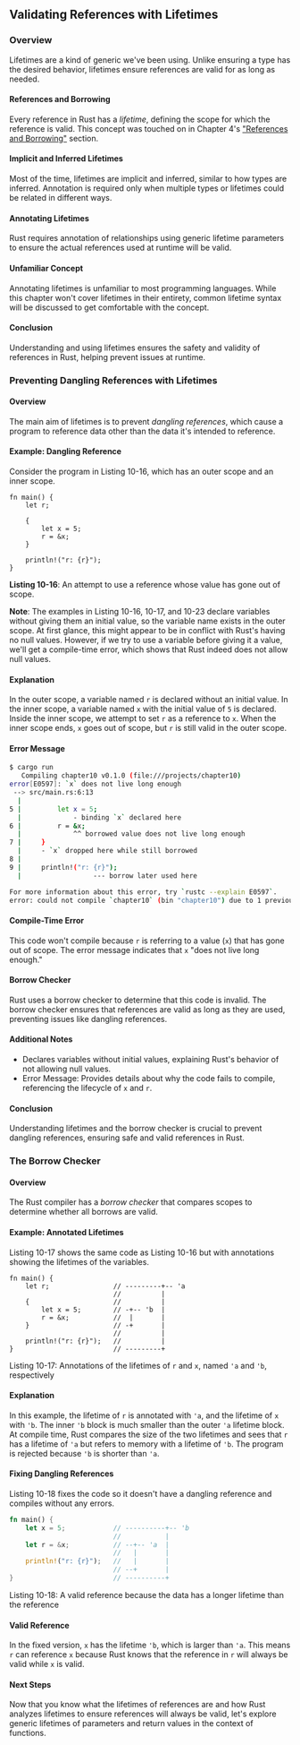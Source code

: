 ## Validating References with Lifetimes

### Overview
Lifetimes are a kind of generic we've been using. Unlike ensuring a type has the desired behavior, lifetimes ensure references are valid for as long as needed.

#### References and Borrowing
Every reference in Rust has a *lifetime*, defining the scope for which the reference is valid. This concept was touched on in Chapter 4's ["References and Borrowing"](https://doc.rust-lang.org/book/ch04-02-references-and-borrowing.html#references-and-borrowing) section.

#### Implicit and Inferred Lifetimes
Most of the time, lifetimes are implicit and inferred, similar to how types are inferred. Annotation is required only when multiple types or lifetimes could be related in different ways.

#### Annotating Lifetimes
Rust requires annotation of relationships using generic lifetime parameters to ensure the actual references used at runtime will be valid.

#### Unfamiliar Concept
Annotating lifetimes is unfamiliar to most programming languages. While this chapter won't cover lifetimes in their entirety, common lifetime syntax will be discussed to get comfortable with the concept.

#### Conclusion
Understanding and using lifetimes ensures the safety and validity of references in Rust, helping prevent issues at runtime.

### Preventing Dangling References with Lifetimes

#### Overview
The main aim of lifetimes is to prevent *dangling references*, which cause a program to reference data other than the data it's intended to reference.

#### Example: Dangling Reference
Consider the program in Listing 10-16, which has an outer scope and an inner scope.

```rust,ignore,does_not_compile
fn main() {
    let r;

    {
        let x = 5;
        r = &x;
    }

    println!("r: {r}");
}
```

**Listing 10-16**: An attempt to use a reference whose value has gone out of scope.

**Note**: The examples in Listing 10-16, 10-17, and 10-23 declare variables without giving them an initial value, so the variable name exists in the outer scope. At first glance, this might appear to be in conflict with Rust's having no null values. However, if we try to use a variable before giving it a value, we'll get a compile-time error, which shows that Rust indeed does not allow null values.

#### Explanation
In the outer scope, a variable named `r` is declared without an initial value. In the inner scope, a variable named `x` with the initial value of `5` is declared. Inside the inner scope, we attempt to set `r` as a reference to `x`. When the inner scope ends, `x` goes out of scope, but `r` is still valid in the outer scope.

#### Error Message
```sh
$ cargo run
   Compiling chapter10 v0.1.0 (file:///projects/chapter10)
error[E0597]: `x` does not live long enough
 --> src/main.rs:6:13
  |
5 |         let x = 5;
  |             - binding `x` declared here
6 |         r = &x;
  |             ^^ borrowed value does not live long enough
7 |     }
  |     - `x` dropped here while still borrowed
8 |
9 |     println!("r: {r}");
  |                  --- borrow later used here

For more information about this error, try `rustc --explain E0597`.
error: could not compile `chapter10` (bin "chapter10") due to 1 previous error
```

#### Compile-Time Error
This code won't compile because `r` is referring to a value (`x`) that has gone out of scope. The error message indicates that `x` "does not live long enough."

#### Borrow Checker
Rust uses a borrow checker to determine that this code is invalid. The borrow checker ensures that references are valid as long as they are used, preventing issues like dangling references.

#### Additional Notes
- Declares variables without initial values, explaining Rust's behavior of not allowing null values.
- Error Message: Provides details about why the code fails to compile, referencing the lifecycle of `x` and `r`.

#### Conclusion
Understanding lifetimes and the borrow checker is crucial to prevent dangling references, ensuring safe and valid references in Rust.

### The Borrow Checker

#### Overview
The Rust compiler has a *borrow checker* that compares scopes to determine whether all borrows are valid.

#### Example: Annotated Lifetimes
Listing 10-17 shows the same code as Listing 10-16 but with annotations showing the lifetimes of the variables.

```rust,ignore,does_not_compile
fn main() {
    let r;                // ---------+-- 'a
                          //          |
    {                     //          |
        let x = 5;        // -+-- 'b  |
        r = &x;           //  |       |
    }                     // -+       |
                          //          |
    println!("r: {r}");   //          |
}                         // ---------+
```

<span class="caption">Listing 10-17: Annotations of the lifetimes of `r` and `x`, named `'a` and `'b`, respectively</span>

#### Explanation
In this example, the lifetime of `r` is annotated with `'a`, and the lifetime of `x` with `'b`. The inner `'b` block is much smaller than the outer `'a` lifetime block. At compile time, Rust compares the size of the two lifetimes and sees that `r` has a lifetime of `'a` but refers to memory with a lifetime of `'b`. The program is rejected because `'b` is shorter than `'a`.

#### Fixing Dangling References
Listing 10-18 fixes the code so it doesn't have a dangling reference and compiles without any errors.

```rust
fn main() {
    let x = 5;            // ----------+-- 'b
                          //           |
    let r = &x;           // --+-- 'a  |
                          //   |       |
    println!("r: {r}");   //   |       |
                          // --+       |
}                         // ----------+
```

<span class="caption">Listing 10-18: A valid reference because the data has a longer lifetime than the reference</span>

#### Valid Reference
In the fixed version, `x` has the lifetime `'b`, which is larger than `'a`. This means `r` can reference `x` because Rust knows that the reference in `r` will always be valid while `x` is valid.

#### Next Steps
Now that you know what the lifetimes of references are and how Rust analyzes lifetimes to ensure references will always be valid, let's explore generic lifetimes of parameters and return values in the context of functions.

